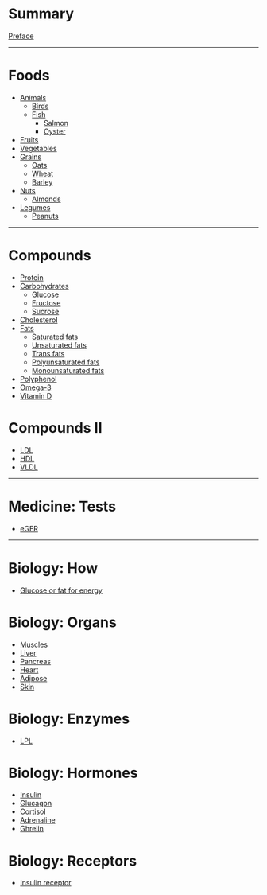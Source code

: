 # Summary

[Preface](./SUMMARY.md)

---

# Foods

- [Animals]()
  - [Birds]()
  - [Fish]()
    - [Salmon]()
    - [Oyster]()
- [Fruits]()
- [Vegetables]()
- [Grains]()
  - [Oats]()
  - [Wheat]()
  - [Barley]()
- [Nuts]()
  - [Almonds]()
- [Legumes]()
  - [Peanuts]()

---

# Compounds

- [Protein](./nutrition/protein.md)
- [Carbohydrates](./nutrition/carbohydrates.md)
    - [Glucose](./nutrition/glucose.md)
    - [Fructose](./nutrition/fructose.md)
    - [Sucrose](./nutrition/sucrose.md)
- [Cholesterol](./nutrition/cholesterol.md)
- [Fats]()
    - [Saturated fats](./nutrition/saturated-fats.md)
    - [Unsaturated fats](./nutrition/unsaturated-fats.md)
    - [Trans fats](./nutrition/trans-fats.md)
    - [Polyunsaturated fats](./nutrition/polyunsaturated-fats.md)
    - [Monounsaturated fats](./nutrition/monounsaturated-fats.md)
- [Polyphenol]()
- [Omega-3]()
- [Vitamin D]()

# Compounds II

- [LDL]()
- [HDL]()
- [VLDL]()

---

# Medicine: Tests

- [eGFR]()

---

# Biology: How

- [Glucose or fat for energy](./biology/how/glucose-or-fat-for-energy.md)

# Biology: Organs

- [Muscles](./biology/muscles.md)
- [Liver](./biology/liver.md)
- [Pancreas](./biology/pancreas.md)
- [Heart](./biology/heart.md)
- [Adipose]()
- [Skin]()

# Biology: Enzymes

- [LPL]()

# Biology: Hormones

- [Insulin]()
- [Glucagon]()
- [Cortisol]()
- [Adrenaline]()
- [Ghrelin](./biology/hormone/ghrelin.md)

# Biology: Receptors

- [Insulin receptor](./biology/receptor/insulin-receptor.md)
